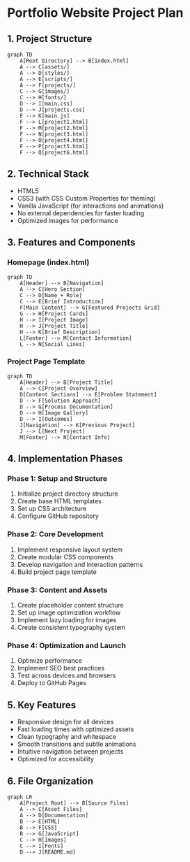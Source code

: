 # Portfolio Website Project Plan

## 1. Project Structure
```mermaid
graph TD
    A[Root Directory] --> B[index.html]
    A --> C[assets/]
    A --> D[styles/]
    A --> E[scripts/]
    A --> F[projects/]
    C --> G[images/]
    C --> H[fonts/]
    D --> I[main.css]
    D --> J[projects.css]
    E --> K[main.js]
    F --> L[project1.html]
    F --> M[project2.html]
    F --> N[project3.html]
    F --> O[project4.html]
    F --> P[project5.html]
    F --> Q[project6.html]
```

## 2. Technical Stack
- HTML5
- CSS3 (with CSS Custom Properties for theming)
- Vanilla JavaScript (for interactions and animations)
- No external dependencies for faster loading
- Optimized images for performance

## 3. Features and Components

### Homepage (index.html)
```mermaid
graph TD
    A[Header] --> B[Navigation]
    A --> C[Hero Section]
    C --> D[Name + Role]
    C --> E[Brief Introduction]
    F[Main Content] --> G[Featured Projects Grid]
    G --> H[Project Cards]
    H --> I[Project Image]
    H --> J[Project Title]
    H --> K[Brief Description]
    L[Footer] --> M[Contact Information]
    L --> N[Social Links]
```

### Project Page Template
```mermaid
graph TD
    A[Header] --> B[Project Title]
    A --> C[Project Overview]
    D[Content Sections] --> E[Problem Statement]
    D --> F[Solution Approach]
    D --> G[Process Documentation]
    D --> H[Image Gallery]
    D --> I[Outcomes]
    J[Navigation] --> K[Previous Project]
    J --> L[Next Project]
    M[Footer] --> N[Contact Info]
```

## 4. Implementation Phases

### Phase 1: Setup and Structure
1. Initialize project directory structure
2. Create base HTML templates
3. Set up CSS architecture
4. Configure GitHub repository

### Phase 2: Core Development
1. Implement responsive layout system
2. Create modular CSS components
3. Develop navigation and interaction patterns
4. Build project page template

### Phase 3: Content and Assets
1. Create placeholder content structure
2. Set up image optimization workflow
3. Implement lazy loading for images
4. Create consistent typography system

### Phase 4: Optimization and Launch
1. Optimize performance
2. Implement SEO best practices
3. Test across devices and browsers
4. Deploy to GitHub Pages

## 5. Key Features
- Responsive design for all devices
- Fast loading times with optimized assets
- Clean typography and whitespace
- Smooth transitions and subtle animations
- Intuitive navigation between projects
- Optimized for accessibility

## 6. File Organization
```mermaid
graph LR
    A[Project Root] --> B[Source Files]
    A --> C[Asset Files]
    A --> D[Documentation]
    B --> E[HTML]
    B --> F[CSS]
    B --> G[JavaScript]
    C --> H[Images]
    C --> I[Fonts]
    D --> J[README.md]